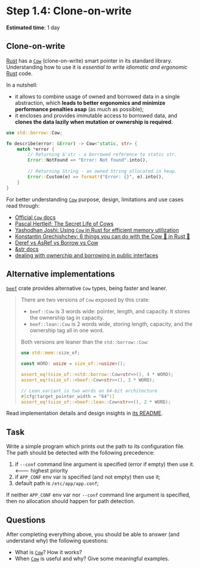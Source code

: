 Step 1.4: Clone-on-write
========================

__Estimated time__: 1 day




## Clone-on-write

[Rust] has a [`Cow`] (clone-on-write) smart pointer in its standard library. Understanding how to use it is _essential to write idiomatic and ergonomic_ [Rust] code.

In a nutshell: 
- it allows to combine usage of owned and borrowed data in a single abstraction, which __leads to better ergonomics and minimize performance penalties asap__ (as much as possible);
- it encloses and provides immutable access to borrowed data, and __clones the data lazily when mutation or ownership is required__.

```rust
use std::borrow::Cow;

fn describe(error: &Error) -> Cow<'static, str> {
    match *error {
        // Returning &'str - a borrowed reference to static str.
        Error::NotFound => "Error: Not found".into(),
        
        // Returning String - an owned String allocated in heap.
        Error::Custom(e) => format!("Error: {}", e).into(),
    }
}
```

For better understanding [`Cow`] purpose, design, limitations and use cases read through:
- [Official `Cow` docs][`Cow`]
- [Pascal Hertleif: The Secret Life of Cows][1]
- [Yashodhan Joshi: Using `Cow` in Rust for efficient memory utilization][6]
- [Konstantin Grechishchev: 6 things you can do with the Cow 🐄 in Rust 🦀][2]
- [Deref vs AsRef vs Borrow vs Cow][3]
- [&str docs][4]
- [dealing with ownerchip and borrowing in public interfaces][5]


## Alternative implementations

[`beef`] crate provides alternative `Cow` types, being faster and leaner.

> There are two versions of `Cow` exposed by this crate:
>
> - `beef::Cow` is 3 words wide: pointer, length, and capacity. It stores the ownership tag in capacity.
> - `beef::lean::Cow` is 2 words wide, storing length, capacity, and the ownership tag all in one word.
> 
> Both versions are leaner than the `std::borrow::Cow`:
> ```rust
> use std::mem::size_of;
> 
> const WORD: usize = size_of::<usize>();
> 
> assert_eq!(size_of::<std::borrow::Cow<str>>(), 4 * WORD);
> assert_eq!(size_of::<beef::Cow<str>>(), 3 * WORD);
> 
> // Lean variant is two words on 64-bit architecture
> #[cfg(target_pointer_width = "64")]
> assert_eq!(size_of::<beef::lean::Cow<str>>(), 2 * WORD);
> ```

Read implementation details and design insights in [its README][7].




## Task

Write a simple program which prints out the path to its configuration file. The path should be detected with the following precedence:
1. if `--conf` command line argument is specified (error if empty) then use it.  <--- highest priority
2. if `APP_CONF` env var is specified (and not empty) then use it;
3. default path is `/etc/app/app.conf`;

If neither `APP_CONF` env var nor `--conf` command line argument is specified, then no allocation should happen for path detection.




## Questions

After completing everything above, you should be able to answer (and understand why) the following questions:
- What is [`Cow`]? How it works?
- When [`Cow`] is useful and why? Give some meaningful examples.




[`beef`]: https://docs.rs/beef
[`Cow`]: https://doc.rust-lang.org/std/borrow/enum.Cow.html
[Rust]: https://www.rust-lang.org

[1]: https://deterministic.space/secret-life-of-cows.html
[2]: https://dev.to/kgrech/6-things-you-can-do-with-the-cow-in-rust-4l55
[3]: https://dev.to/zhanghandong/rust-concept-clarification-deref-vs-asref-vs-borrow-vs-cow-13g6
[4]: https://doc.rust-lang.org/std/primitive.str.html
[5]: https://phaazon.net/blog/on-owning-borrowing-pub-interface
[6]: https://blog.logrocket.com/using-cow-rust-efficient-memory-utilization
[7]: https://github.com/maciejhirsz/beef#how-does-it-work
